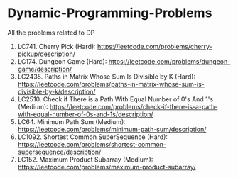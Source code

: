 # Dynamic-Programming-Problems
All the problems related to DP
1. LC741. Cherry Pick (Hard): https://leetcode.com/problems/cherry-pickup/description/
2. LC174. Dungeon Game (Hard): https://leetcode.com/problems/dungeon-game/description/
3. LC2435. Paths in Matrix Whose Sum Is Divisible by K (Hard): https://leetcode.com/problems/paths-in-matrix-whose-sum-is-divisible-by-k/description/
4. LC2510. Check if There is a Path With Equal Number of 0's And 1's (Medium): https://leetcode.com/problems/check-if-there-is-a-path-with-equal-number-of-0s-and-1s/description/ 
5. LC64. Minimum Path Sum (Medium): https://leetcode.com/problems/minimum-path-sum/description/  
6. LC1092. Shortest Common SuperSequence (Hard): https://leetcode.com/problems/shortest-common-supersequence/description/
7. LC152. Maximum Product Subarray (Medium): https://leetcode.com/problems/maximum-product-subarray/